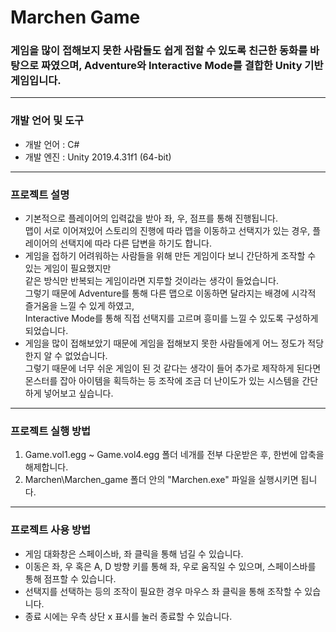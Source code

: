 # Marchen Game
### 게임을 많이 접해보지 못한 사람들도 쉽게 접할 수 있도록 친근한 동화를 바탕으로 짜였으며, Adventure와 Interactive Mode를 결합한 Unity 기반 게임입니다.
<hr>

### 개발 언어 및 도구
<ul>
  <li>개발 언어 : C#</li>
  <li>개발 엔진 : Unity 2019.4.31f1 (64-bit)</li>
</ul>
<hr>

### 프로젝트 설명
<ul>
  <li>기본적으로 플레이어의 입력값을 받아 좌, 우, 점프를 통해 진행됩니다.<br>
    맵이 서로 이어져있어 스토리의 진행에 따라 맵을 이동하고 선택지가 있는 경우, 플레이어의 선택지에 따라 다른 답변을 하기도 합니다.</li>
  <li>게임을 접하기 어려워하는 사람들을 위해 만든 게임이다 보니 간단하게 조작할 수 있는 게임이 필요했지만<br>
    같은 방식만 반복되는 게임이라면 지루할 것이라는 생각이 들었습니다.<br>
    그렇기 때문에 Adventure를 통해 다른 맵으로 이동하면 달라지는 배경에 시각적 즐거움을 느낄 수 있게 하였고,<br>
    Interactive Mode를 통해 직접 선택지를 고르며 흥미를 느낄 수 있도록 구성하게 되었습니다.</li>
  <li>
    게임을 많이 접해보았기 때문에 게임을 접해보지 못한 사람들에게 어느 정도가 적당한지 알 수 없었습니다.<br>
    그렇기 때문에 너무 쉬운 게임이 된 것 같다는 생각이 들어 추가로 제작하게 된다면<br>
    몬스터를 잡아 아이템을 획득하는 등 조작에 조금 더 난이도가 있는 시스템을 간단하게 넣어보고 싶습니다.
  </li>
</ul>
<hr>

### 프로젝트 실행 방법
<ol>
  <li>Game.vol1.egg ~ Game.vol4.egg 폴더 네개를 전부 다운받은 후, 한번에 압축을 해제합니다.</li>
  <li>Marchen\Marchen_game 폴더 안의 "Marchen.exe" 파일을 실행시키면 됩니다.</li>
</ol>
<hr>

### 프로젝트 사용 방법
<ul>
  <li>게임 대화창은 스페이스바, 좌 클릭을 통해 넘길 수 있습니다.</li>
  <li>이동은 좌, 우 혹은 A, D 방향 키를 통해 좌, 우로 움직일 수 있으며, 스페이스바를 통해 점프할 수 있습니다.</li>
  <li>선택지를 선택하는 등의 조작이 필요한 경우 마우스 좌 클릭을 통해 조작할 수 있습니다.</li>
  <li>종료 시에는 우측 상단 x 표시를 눌러 종료할 수 있습니다.</li>
</ul>
